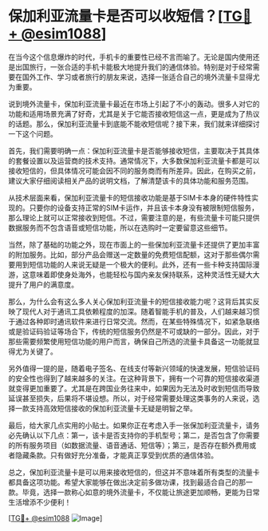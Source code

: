 # 保加利亚流量卡是否可以收短信？[[TG💪+ @esim1088](https://t.me/s/esim1088)]

在当今这个信息爆炸的时代，手机卡的重要性已经不言而喻了。无论是国内使用还是出国旅行，一张合适的手机卡能极大地提升我们的通信体验。特别是对于经常需要在国外工作、学习或者旅行的朋友来说，选择一张适合自己的境外流量卡显得尤为重要。

说到境外流量卡，保加利亚流量卡最近在市场上引起了不小的轰动。很多人对它的功能和适用场景充满了好奇，尤其是关于它能否接收短信这一点，更是成为了热议的话题。那么，保加利亚流量卡到底能不能收短信呢？接下来，我们就来详细探讨一下这个问题。

首先，我们需要明确一点：保加利亚流量卡是否能够接收短信，主要取决于其具体的套餐设置以及运营商的技术支持。通常情况下，大多数保加利亚流量卡都是可以接收短信的，但具体情况可能会因不同的服务商而有所差异。因此，在购买之前，建议大家仔细阅读相关产品的说明文档，了解清楚该卡的具体功能和服务范围。

从技术层面来看，保加利亚流量卡的短信接收功能是基于SIM卡本身的硬件特性实现的。只要你的设备支持正常的SIM卡运作，并且该卡本身没有被限制短信服务，那么理论上就可以正常接收到短信。不过，需要注意的是，有些流量卡可能只提供数据服务而不包含语音或短信功能，所以在选购时一定要留意这些细节。

当然，除了基础的功能之外，现在市面上的一些保加利亚流量卡还提供了更加丰富的附加服务。比如，部分产品会赠送一定数量的免费短信配额，这对于那些偶尔需要用到短信功能的人来说无疑是一个极大的便利。此外，还有一些卡种支持国际漫游，这意味着即使身处海外，也能轻松与国内亲友保持联系，这种灵活性无疑大大提升了用户的满意度。

那么，为什么会有这么多人关心保加利亚流量卡的短信接收能力呢？这背后其实反映了现代人对于通讯工具依赖程度的加深。随着智能手机的普及，人们越来越习惯于通过各种即时通讯软件来进行日常交流。然而，在某些特殊情况下，如紧急联络或是验证码验证等场合下，传统的短信服务仍然是不可或缺的一部分。因此，对于那些需要频繁使用短信功能的用户而言，确保自己所选的流量卡具备这一功能就显得尤为关键了。

另外值得一提的是，随着电子签名、在线支付等新兴领域的快速发展，短信验证码的安全性也得到了越来越多的关注。在这种背景下，拥有一个可靠的短信接收渠道就变得更加重要了。尤其是在跨国业务往来中，如果因为无法及时收到短信而导致延误甚至损失，后果将不堪设想。所以，对于经常需要处理这类事务的人来说，选择一款支持高效短信接收的保加利亚流量卡无疑是明智之举。

最后，给大家几点实用的小贴士。如果你正在考虑入手一张保加利亚流量卡，请务必先确认以下几点：第一，该卡是否支持你的手机型号；第二，是否包含了你需要的所有服务项目（如数据流量、语音通话、短信等）；第三，是否存在额外费用或者隐藏条款。只有做好充分准备，才能真正享受到优质的通信体验。

总之，保加利亚流量卡是可以用来接收短信的，但这并不意味着所有类型的流量卡都具备这项功能。希望大家能够在做出决定前多做功课，找到最适合自己的那一款。毕竟，选择一款称心如意的境外流量卡，不仅能让旅途更加顺畅，更能为日常生活增添不少便利！

[[TG💪+ @esim1088](https://t.me/s/esim1088) ![Image](https://i.postimg.cc/4NQfJmqS/Snipaste-2025-05-13-00-14-12.png)]